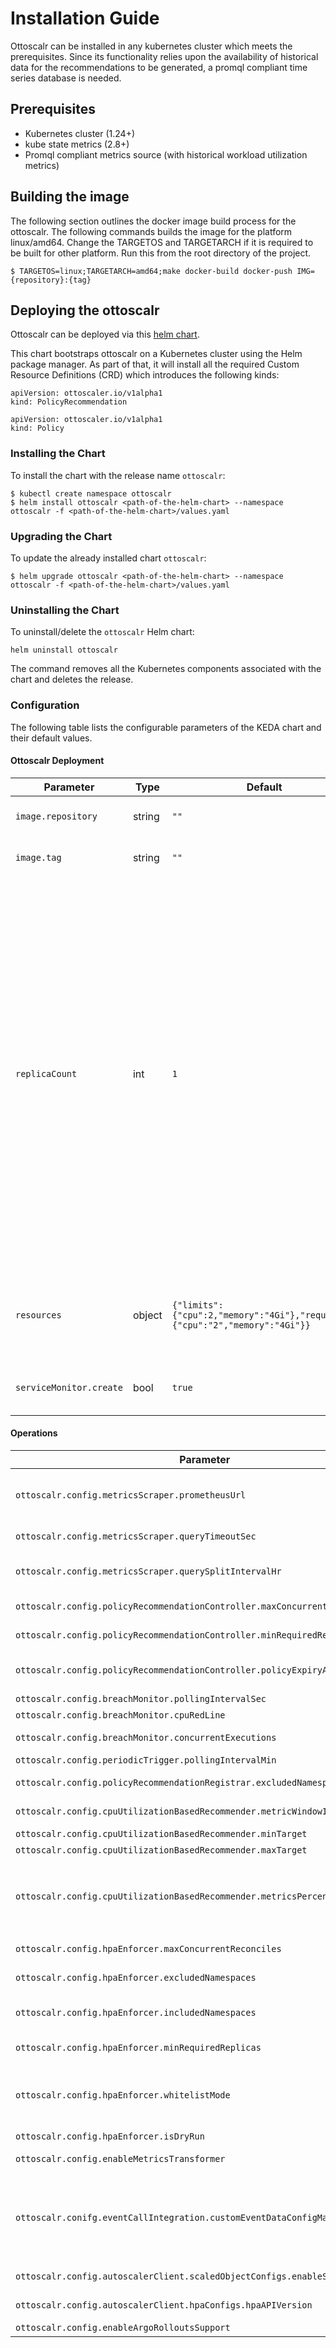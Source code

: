 # Installation Guide

Ottoscalr can be installed in any kubernetes cluster which meets the prerequisites. Since its functionality relies upon the availability of historical data for the recommendations to be generated, a promql compliant time series database is needed.

## Prerequisites

- Kubernetes cluster (1.24+)
- kube state metrics (2.8+)
- Promql compliant metrics source (with historical workload utilization metrics)


## Building the image

The following section outlines the docker image build process for the ottoscalr. 
The following commands builds the image for the platform linux/amd64. Change the TARGETOS and TARGETARCH if it is required to be built for other platform. Run this from the root directory of the project.
```console
$ TARGETOS=linux;TARGETARCH=amd64;make docker-build docker-push IMG={repository}:{tag}
```

## Deploying the ottoscalr

Ottoscalr can be deployed via this [helm chart](https://github.com/flipkart-incubator/ottoscalr/tree/main/charts/ottoscalr). 

This chart bootstraps ottoscalr on a Kubernetes cluster using the Helm package manager. As part of that, it will install all the required Custom Resource Definitions (CRD) which introduces the following kinds:

```
apiVersion: ottoscaler.io/v1alpha1
kind: PolicyRecommendation
```
```
apiVersion: ottoscaler.io/v1alpha1
kind: Policy
```


### Installing the Chart

To install the chart with the release name `ottoscalr`:

```console
$ kubectl create namespace ottoscalr
$ helm install ottoscalr <path-of-the-helm-chart> --namespace ottoscalr -f <path-of-the-helm-chart>/values.yaml
```

### Upgrading the Chart

To update the already installed chart `ottoscalr`:

```console
$ helm upgrade ottoscalr <path-of-the-helm-chart> --namespace ottoscalr -f <path-of-the-helm-chart>/values.yaml
```

### Uninstalling the Chart

To uninstall/delete the `ottoscalr` Helm chart:

```console
helm uninstall ottoscalr
```
The command removes all the Kubernetes components associated with the chart and deletes the release.



### Configuration

The following table lists the configurable parameters of the KEDA chart and
their default values.

#### Ottoscalr Deployment

| Parameter | Type | Default | Description |
|-----------|------|---------|-------------|
| `image.repository` | string | `""` | Image name of ottoscalr deployment |
| `image.tag` | string | `""` | Image tag of ottoscalr deployment |
| `replicaCount` | int | `1` | Capability to configure the number of replicas for ottoscalr operator. While you can run more replicas of our operator, only one operator instance will be the leader and serving traffic. You can run multiple replicas, but they will not improve the performance of ottoscalr, it could only reduce downtime during a failover. |
| `resources` | object | `{"limits":{"cpu":2,"memory":"4Gi"},"requests":{"cpu":"2","memory":"4Gi"}}` | Manage resource request & limits of ottoscalr operator pod |
| `serviceMonitor.create` | bool | `true` | If true, this will export [ottoscalr metrics](https://github.com/flipkart-incubator/ottoscalr/blob/main/OTTOSCALR_METRICS.md).  |

#### Operations

| Parameter | Type | Default | Description |
|-----------|------|---------|-------------|
| `ottoscalr.config.metricsScraper.prometheusUrl` | string | `""` | URL where prometheus for the kubernetes cluster is running. Fetching metrics from a single or multiple prometheus instance(give comma separated urls) is supported. Metrics from multple prometheus instances will be aggregated. If you have 2 instances named `p8s1` and `p8s2`, it should be added like `"p8s1,p8s2"`  |
| `ottoscalr.config.metricsScraper.queryTimeoutSec` | int | `300` | Time in seconds within which the response for any query should be served by the prometheus  |
| `ottoscalr.config.metricsScraper.querySplitIntervalHr` | int | `24` | The shortest period in hour for which data will be fetched from prometheus. If we are fetching data for 28 days, it will fetch data for this duration at a time and merge all of them. |
| `ottoscalr.config.policyRecommendationController.maxConcurrentReconciles` | int | `1` | Maximum number of concurrent Reconciles of policy recommendation controller which can be run. |
| `ottoscalr.config.policyRecommendationController.minRequiredReplicas` | int | `3` | The hpa.spec.minReplicas  recommended by the controller will not have replicas minimum than this.  |
| `ottoscalr.config.policyRecommendationController.policyExpiryAge` | string | `3h` | Target Recommendation will be reached in multiple iterations and through different policies. This is the time after which a policy expires and next policy in the list can be applied. |
| `ottoscalr.config.breachMonitor.pollingIntervalSec` | int | `300` | Time in seconds to check for any breaches happened during this time |
| `ottoscalr.config.breachMonitor.cpuRedLine` | float | `0.75` | Conisder it a breach if CPU utilization goes above this number. |
| `ottoscalr.config.breachMonitor.concurrentExecutions` | int | `50` | Concurrent execution of breach queries. Configure it according to the number of concurrent connections that can be handled safely by the prometheus  |
| `ottoscalr.config.periodicTrigger.pollingIntervalMin` | int |  `180` | Duration in minutes to periodically trigger the recommendation generation |
| `ottoscalr.config.policyRecommendationRegistrar.excludedNamespaces` | string | `""` | Comma separated namespaces where ottoscalr will not generate recommendations. Example: "namespace1,namespace2,namespace3" |
| `ottoscalr.config.cpuUtilizationBasedRecommender.metricWindowInDays` | int | `28` | Number of days for which cpu utilization metrics should be fetched for generating the recommendation. |
| `ottoscalr.config.cpuUtilizationBasedRecommender.minTarget` | int | `5` | The cpu utilization threshold recommended will not be less than this. |
| `ottoscalr.config.cpuUtilizationBasedRecommender.maxTarget` | int | `60` | The cpu utilization threshold recommended will not be more than this. |
| `ottoscalr.config.cpuUtilizationBasedRecommender.metricsPercentageThreshold` | int | `25` | Minimum percentage of metrics to be present to generate any recommendation. Example: if `ottoscalr.config.cpuUtilizationBasedRecommender.metricWindowInDays` is 28 days and `ottoscalr.config.cpuUtilizationBasedRecommender.metricsPercentageThreshold` is 25%, then atleast 7 days worth of data should be present. |
| `ottoscalr.config.hpaEnforcer.maxConcurrentReconciles` | int | `1` | Maximum number of concurrent Reconciles which can be run by hpaenforcement controller |
| `ottoscalr.config.hpaEnforcer.excludedNamespaces` | string | `""` | Comma separated namespaces where ottoscalr will not create HPAs. Example: "namespace1,namespace2,namespace3" |
| `ottoscalr.config.hpaEnforcer.includedNamespaces` | string | `""` | If provided, ottoscalr will only create HPAs for these namespaces. If it is empty, it will include all except for the excluded ones. Example: "namespace1,namespace2,namespace3" |
| `ottoscalr.config.hpaEnforcer.minRequiredReplicas` | int | `2` | the hpa will be created only if the min replicas generated by the policy recommendation controller is greater than this. |
| `ottoscalr.config.hpaEnforcer.whitelistMode` | bool | `true` | hpa controller will act only on deployments having `ottoscalr.io/enable-hpa-enforcement: true` annotation and create hpa for them. If false, hpaEnforcer runs on blacklistMode where it will create hpas for every workload except for ones having `ottoscalr.io/disable-hpa-enforcement: true`. It is recommended to run with whitelistMode as true. |
| `ottoscalr.config.hpaEnforcer.isDryRun` | bool | `false` | If true, hpa controller will not create any HPAs.   |
| `ottoscalr.config.enableMetricsTransformer` | bool | `true` | This metrics transformer can be used to interpolate any known period of data that should not be used for generating recommendation.  |
| `ottoscalr.conifg.eventCallIntegration.customEventDataConfigMapName` | string |`custom-event-data-config` | This configmap will be deployed as part of the helm chart, please do not change. You can add any period of data to be interpolated in the configmap in the following format `7f8b9c83: '{"eventId":"7f8b9c83","eventName":"Outlier","startTime":"2023-07-27 04:00","endTime":"2023-07-27 05:00"}'`. Keep the startTime and endTime in this `YYYY-MM-DD HH:MM`. Similarly, multiple such events can be added. To add, edit the data in the configmap `customeventdataconfig.yaml` in the helm templates.  |
| `ottoscalr.config.autoscalerClient.scaledObjectConfigs.enableScaledObject` | bool | `false` | Flag whether to use KEDA ScaledObjects or HPA for autoscaling. If false, HPA client will be used. KEDA needs to be deployed on your cluster for enabling it. |
| `ottoscalr.config.autoscalerClient.hpaConfigs.hpaAPIVersion` | string | `"v2"` | Set this if using HPA for autoscaling. By default, `autoscaling/v2` api is supported. If you wish to use `autoscaling/v1` api for HPA, change this to `"v1"`. |
| `ottoscalr.config.enableArgoRolloutsSupport` | bool | `false` | Change this to true if you have support for Argo Rollouts. |

